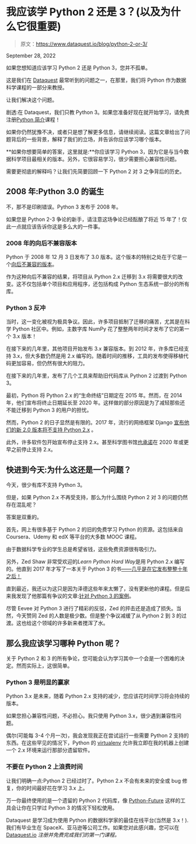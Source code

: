 # 我应该学 Python 2 还是 3？(以及为什么它很重要)

> 原文：<https://www.dataquest.io/blog/python-2-or-3/>

September 28, 2022

如果您想知道应该学习 Python 2 还是 Python 3，您并不孤单。

这是我们在 [Dataquest](https://www.dataquest.io/) 最常听到的问题之一，在那里，我们将 Python 作为数据科学课程的一部分来教授。

让我们解决这个问题。

剧透:在 Dataquest，我们只教 Python 3。如果您准备好现在就开始学习，请免费注册[Python 简介](https://www.dataquest.io/course/introduction-to-python/)课程！

如果你仍然犹豫不决，或者只是想了解更多信息，请继续阅读。这篇文章给出了问题背后的一些背景，解释了我们的立场，并告诉你应该学习哪个版本。

**如果你想要简单的答案，这里就是:**你应该学习 Python 3，因为它是与当今数据科学项目最相关的版本。另外，它很容易学习，很少需要担心兼容性问题。

需要更彻底的解释吗？让我们先简要回顾一下 Python 2 对 3 之争背后的历史。

## 2008 年:Python 3.0 的诞生

不，那不是印刷错误。Python 3 发布于 2008 年。

如果您是 Python 2-3 争论的新手，请注意这场争论已经酝酿了将近 15 年了！仅此一点就应该告诉你这是多么大的一件事。

### **2008 年的向后不兼容版本**

Python 于 2008 年 12 月 3 日发布了 3.0 版本。这个版本的特别之处在于它是一个[向后不兼容的版本](https://snarky.ca/why-python-3-exists/)。

作为这种向后不兼容的结果，将项目从 Python 2.x 迁移到 3.x 将需要很大的改变。这不仅包括单个项目和应用程序，还包括构成 Python 生态系统一部分的所有库。

### **Python 3 反冲**

当时，这一变化被视为极具争议。因此，许多项目抵制了迁移的痛苦，尤其是在科学 Python 社区中。例如，主数字库 NumPy 花了整整两年时间才发布了它的第一个 3.x 版本！

在接下来的几年里，其他项目开始发布 3.x 兼容版本。到 2012 年，许多库已经支持 3.x，但大多数仍然是用 2.x 编写的。随着时间的推移，工具的发布使得移植代码更加容易，但仍然有很大的阻力。

在接下来的几年里，发布了几个工具来帮助旧代码库从 Python 2 过渡到 Python 3。

最初，Python 将 Python 2.x 的“生命终结”日期定在 2015 年。然而，在 2014 年，他们宣布将终止日期延长至 2020 年。这样做的部分原因是为了减轻那些还不能迁移到 Python 3 的用户的担忧。

然而，Python 2 的日子显然是有限的。2017 年，流行的网络框架 Django [宣布他们的新 2.0 版本将不支持 Python 2.x](https://news.ycombinator.com/item?id=13433927) 。

此外，许多软件包开始宣布停止支持 2.x。甚至科学图书馆[也承诺](https://www.python3statement.org/)在 2020 年或更早之前停止支持 2.x。

## 快进到今天:为什么这还是一个问题？

今天，很少有库不支持 Python 3。

但是，如果 Python 2.x 不再受支持，那么为什么围绕 Python 2 对 3 的问题仍然存在混乱呢？

答案是双重的。

首先，网上有很多基于 Python 2 的旧的免费学习 Python 的资源。这包括来自 Coursera、Udemy 和 edX 等平台的大多数 MOOC 课程。

由于数据科学专业的学生总是希望省钱，这些免费资源很有吸引力。

另外，Zed Shaw 非常受欢迎的*Learn Python Hard Way*是用 Python 2.x 编写的。他直到 2017 年才写了一本关于 Python 3 的书[——几乎是在它发布整整十年之后！](https://www.amazon.com/Learn-Python-Hard-Way-Introduction/dp/0134692888/ref=pd_lpo_1?pd_rd_i=0134692888&psc=1)

直到最近，我还以为这只是因为泽德这些年来太懒了，没有更新他的课程。但是后来我发现了他那篇有争议的文章:[针对 Python 3 的案例](https://learnpythonthehardway.org/book/nopython3.html)。

尽管 Eevee 对 Python 3 进行了精彩的反驳，Zed 的抨击还是造成了损失。当然，今天赞同 Zed 的人数是极少数。但是整个争议减缓了从 Python 2 到 3 的过渡。这也给这个领域的许多新来者搅浑了水。

## **那么我应该学习哪种 Python 呢？**

关于 Python 2 和 3 的所有争论，您可能会认为学习其中一个会是一个困难的决定。然而实际上，这很简单。

### **Python 3 是明显的赢家**

Python 3.x 是未来，随着 Python 2.x 支持的减少，您应该花时间学习将会持续的版本。

如果您担心兼容性问题，不必担心。我只使用 Python 3.x，很少遇到兼容性问题。

偶尔(可能每 3-4 个月一次)，我会发现我正在尝试运行一些需要 Python 2 支持的东西。在这些罕见的情况下，Python 的 [virtualenv](https://virtualenv.pypa.io/en/stable/) 允许我立即在我的机器上创建一个 2.x 环境来运行那部分遗留软件。

### **不要在 Python 2 上浪费时间**

让我们明确一点:Python 2 已经过时了。Python 2.x 不会有未来的安全或 bug 修复，你的时间最好花在学习 3.x 上。

万一你最终使用的是一个遗留的 Python 2 代码库，像 [Python-Future](https://python-future.org/) 这样的工具会让你在只学过 Python 3 的情况下轻松使用。

Dataquest 是学习成为使用 Python 的数据科学家的最佳在线平台(当然是 3.x！).我们有毕业生在 SpaceX、亚马逊等公司工作。如果您对此感兴趣，您可以在 [Dataquest.io](https://www.dataquest.io/) *注册并免费完成我们的第一门课程。*